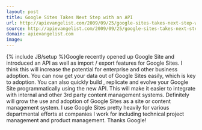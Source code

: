 ```yaml
---
layout: post
title: Google Sites Takes Next Step with an API
url: http://apievangelist.com/2009/09/25/google-sites-takes-next-step-with-an-api/
source: http://apievangelist.com/2009/09/25/google-sites-takes-next-step-with-an-api/
domain: apievangelist.com
image: 
---
```

{% include JB/setup %}Google recently opened up Google Site and introduced an API as well as import / export features for Google Sites. I think this will increase the potential for enterprise and other business adoption.
You can now get your data out of Google Sites easily, which is key to adoption.
You can also quickly build , replicate and evolve your Google Site programmatically using the new API. This will make it easier to integrate with internal and other 3rd party content management systems. Definitely will grow the use and adoption of Google Sites as a site or content management system.
I use Google Sites pretty heavily for various departmental efforts at companies I work for including technical project management and product management.
Thanks Google!